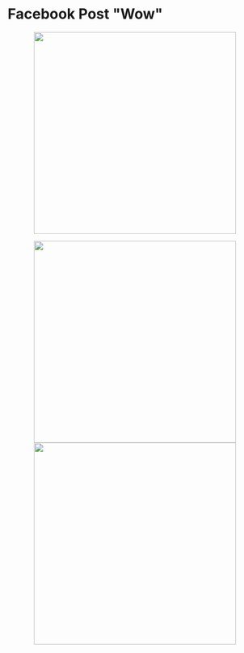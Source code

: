 # Facebook Post "Wow"
<p align="center">
  <img src="https://github.com/Rasbandit/JS-Toy-Problems/blob/master/HTML/Facebook%20Post/images/FBPost.PNG" width="400">
</p>

<p align="center">
  <img src="https://github.com/Rasbandit/JS-Toy-Problems/blob/master/HTML/Facebook%20Post/images/WebPagePart1.jpg" width="400">
  <img src="https://github.com/Rasbandit/JS-Toy-Problems/blob/master/HTML/Facebook%20Post/images/postBoxes1.jpg" width="400">
</p>